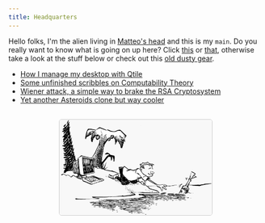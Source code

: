 ```yaml
---
title: Headquarters
---
```


Hello folks, I'm the alien living in [Matteo's head](inmyhead.html) and this is my `main`. Do you really want to know what is going on up here? Click [this](https://github.com/matteogiorgi) or [that](cv.html), otherwise take a look at the stuff below or check out this [old dusty gear](cellar.html).

* [How I manage my desktop with Qtile](config.html)
* [Some unfinished scribbles on Computability Theory](notes.html)
* [Wiener attack, a simple way to brake the RSA Cryptosystem](attack.html)
* [Yet another Asteroids clone but way cooler](astro.html)

<p align="center" style="margin-top:30px">
  <img width="60%" style="border:1px solid #CCCCCC; border-radius:5px" src="assets/island.png"/>
</p>
